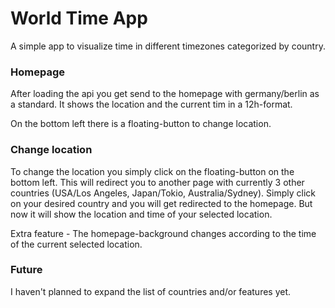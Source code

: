 # World Time App

A simple app to visualize time in different timezones categorized by country.

### Homepage

After loading the api you get send to the homepage with germany/berlin as a standard. 
It shows the location and the current tim in a 12h-format.

On the bottom left there is a floating-button to change location.

### Change location

To change the location you simply click on the floating-button on the bottom left.
This will redirect you to another page with currently 3 other countries (USA/Los Angeles, Japan/Tokio, Australia/Sydney).
Simply click on your desired country and you will get redirected to the homepage. 
But now it will show the location and time of your selected location.

Extra feature - The homepage-background changes according to the time of the current selected location.

### Future 

I haven't planned to expand the list of countries and/or features yet. 

